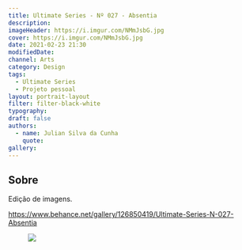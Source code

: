 ```yaml
---
title: Ultimate Series - Nº 027 - Absentia
description:
imageHeader: https://i.imgur.com/NMmJsbG.jpg
cover: https://i.imgur.com/NMmJsbG.jpg
date: 2021-02-23 21:30
modifiedDate:
channel: Arts
category: Design
tags:
  - Ultimate Series
  - Projeto pessoal
layout: portrait-layout
filter: filter-black-white
typography:
draft: false
authors:
  - name: Julian Silva da Cunha
    quote:
gallery:
---
```


## Sobre

Edição de imagens.

https://www.behance.net/gallery/126850419/Ultimate-Series-N-027-Absentia

<figure>
<img src="https://i.imgur.com/NMmJsbG.jpg" className="max-w-none mx-auto block"/>
</figure>
